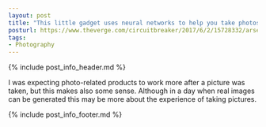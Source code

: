 ```yaml
---
layout: post
title: "This little gadget uses neural networks to help you take photos like a professional"
posturl: https://www.theverge.com/circuitbreaker/2017/6/2/15728332/arsenal-dslr-camera-ai-helper-kickstarter
tags:
- Photography
---
```


{% include post_info_header.md %}

I was expecting photo-related products to work more after a picture was taken, but this makes also some sense. Although in a day when real images can be generated this may be more about the experience of taking pictures.

<!--more-->
{% include post_info_footer.md %}
